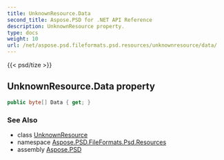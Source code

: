```yaml
---
title: UnknownResource.Data
second_title: Aspose.PSD for .NET API Reference
description: UnknownResource property. 
type: docs
weight: 10
url: /net/aspose.psd.fileformats.psd.resources/unknownresource/data/
---
```

{{< psd/tize >}}
## UnknownResource.Data property

```csharp
public byte[] Data { get; }
```

### See Also

* class [UnknownResource](../)
* namespace [Aspose.PSD.FileFormats.Psd.Resources](../../unknownresource/)
* assembly [Aspose.PSD](../../../)


